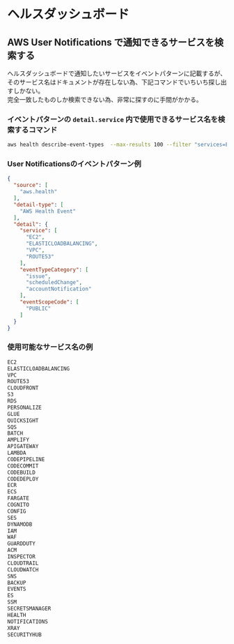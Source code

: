 
# ヘルスダッシュボード

## AWS User Notifications で通知できるサービスを検索する
ヘルスダッシュボードで通知したいサービスをイベントパターンに記載するが、そのサービス名はドキュメントが存在しない為、下記コマンドでいちいち探し出すしかない。  
完全一致したものしか検索できない為、非常に探すのに手間がかかる。

### イベントパターンの ```detail.service``` 内で使用できるサービス名を検索するコマンド

```bash
aws health describe-event-types  --max-results 100 --filter "services=EC2"
```

### User Notificationsのイベントパターン例

```json
{
  "source": [
    "aws.health"
  ],
  "detail-type": [
    "AWS Health Event"
  ],
  "detail": {
    "service": [
      "EC2",
      "ELASTICLOADBALANCING",
      "VPC",
      "ROUTE53"
    ],
    "eventTypeCategory": [
      "issue",
      "scheduledChange",
      "accountNotification"
    ],
    "eventScopeCode": [
      "PUBLIC"
    ]
  }
}
```

### 使用可能なサービス名の例

```txt
EC2
ELASTICLOADBALANCING
VPC
ROUTE53
CLOUDFRONT
S3
RDS
PERSONALIZE
GLUE
QUICKSIGHT
SQS
BATCH
AMPLIFY
APIGATEWAY
LAMBDA
CODEPIPELINE
CODECOMMIT
CODEBUILD
CODEDEPLOY
ECR
ECS
FARGATE
COGNITO
CONFIG
SES
DYNAMODB
IAM
WAF
GUARDDUTY
ACM
INSPECTOR
CLOUDTRAIL
CLOUDWATCH
SNS
BACKUP
EVENTS
ES
SSM
SECRETSMANAGER
HEALTH
NOTIFICATIONS
XRAY
SECURITYHUB
```